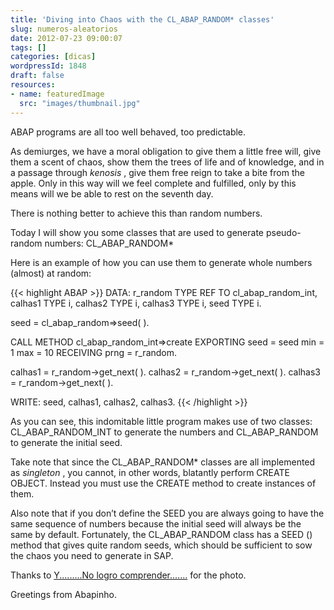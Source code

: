 ```yaml
---
title: 'Diving into Chaos with the CL_ABAP_RANDOM* classes'
slug: numeros-aleatorios
date: 2012-07-23 09:00:07
tags: []
categories: [dicas]
wordpressId: 1848
draft: false
resources:
- name: featuredImage
  src: "images/thumbnail.jpg"
---
```

ABAP programs are all too well behaved, too predictable.

As demiurges, we have a moral obligation to give them a little free will, give them a scent of chaos, show them the trees of life and of knowledge, and in a passage through _kenosis_ , give them free reign to take a bite from the apple. Only in this way will we feel complete and fulfilled, only by this means will we be able to rest on the seventh day.

There is nothing better to achieve this than random numbers.

<!--more-->

Today I will show you some classes that are used to generate pseudo-random numbers: CL_ABAP_RANDOM*

Here is an example of how you can use them to generate whole numbers (almost) at random:


{{< highlight ABAP >}}
DATA: r_random TYPE REF TO cl_abap_random_int,
      calhas1   TYPE i,
      calhas2   TYPE i,
      calhas3   TYPE i,
      seed      TYPE i.

seed = cl_abap_random=>seed( ).

CALL METHOD cl_abap_random_int=>create
  EXPORTING
    seed = seed
    min  = 1
    max  = 10
  RECEIVING
    prng = r_random.

calhas1 = r_random->get_next( ).
calhas2 = r_random->get_next( ).
calhas3 = r_random->get_next( ).

WRITE: seed, calhas1, calhas2, calhas3.
{{< /highlight >}}

As you can see, this indomitable little program makes use of two classes: CL_ABAP_RANDOM_INT to generate the numbers and CL_ABAP_RANDOM to generate the initial seed.

Take note that since the CL_ABAP_RANDOM* classes are all implemented as _singleton_ , you cannot, in other words, blatantly perform CREATE OBJECT. Instead you must use the CREATE method to create instances of them.

Also note that if you don’t define the SEED you are always going to have the same sequence of numbers because the initial seed will always be the same by default. Fortunately, the CL_ABAP_RANDOM class has a SEED () method that gives quite random seeds, which should be sufficient to sow the chaos you need to generate in SAP.

Thanks to [Y.........No logro comprender.......][1] for the photo.

Greetings from Abapinho.

   [1]: http://www.flickr.com/photos/pasteldechoclo/2109468529/

